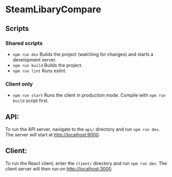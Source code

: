 # SteamLibaryCompare

## Scripts

### Shared scripts

* `npm run dev`
  Builds the project (watching for changes) and starts a development server.
* `npm run build`
  Builds the project.
* `npm run lint`
  Runs eslint.

### Client only

* `npm run start`
  Runs the client in production mode. Compile with `npm run build` script first.


## API:
To run the API server, navigate to the `api/` directory and run `npm run dev`. The server will start at [http://localhost:9000](http://localhost:9000).

## Client:
To run the React client, enter the `client/` directory and run `npm run dev`. The client server will then run on [http://localhost:3000](http://localhost:3000).


